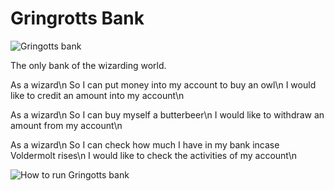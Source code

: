 # Gringrotts Bank

![Gringotts bank](https://user-images.githubusercontent.com/17644847/27127636-ba04e8da-50f3-11e7-8b03-5d3672d85de0.jpg)

The only bank of the wizarding world.

As a wizard\n
So I can put money into my account to buy an owl\n
I would like to credit an amount into my account\n

As a wizard\n
So I can buy myself a butterbeer\n
I would like to withdraw an amount from my account\n

As a wizard\n
So I can check how much I have in my bank incase Voldermolt rises\n
I would like to check the activities of my account\n


![How to run Gringotts bank](https://user-images.githubusercontent.com/17644847/27127636-ba04e8da-50f3-11e7-8b03-5d3672d85de0.jpg)
